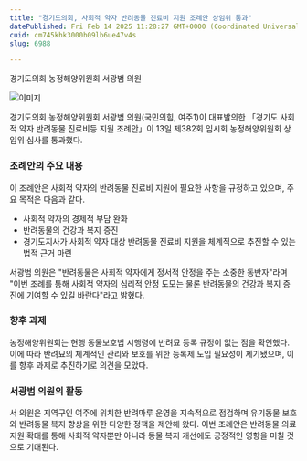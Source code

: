 ```yaml
---
title: "경기도의회, 사회적 약자 반려동물 진료비 지원 조례안 상임위 통과"
datePublished: Fri Feb 14 2025 11:28:27 GMT+0000 (Coordinated Universal Time)
cuid: cm745khk3000h09lb6ue47v4s
slug: 6988

---
```



경기도의회 농정해양위원회 서광범 의원

![이미지](https://cdn.hashnode.com/res/hashnode/image/upload/v1739500303100/498708b0-997a-44f0-9dde-27192cc891bf.jpeg)

경기도의회 농정해양위원회 서광범 의원(국민의힘, 여주1)이 대표발의한 「경기도 사회적 약자 반려동물 진료비등 지원 조례안」이 13일 제382회 임시회 농정해양위원회 상임위 심사를 통과했다.

### 조례안의 주요 내용

이 조례안은 사회적 약자의 반려동물 진료비 지원에 필요한 사항을 규정하고 있으며, 주요 목적은 다음과 같다.

- 사회적 약자의 경제적 부담 완화
- 반려동물의 건강과 복지 증진
- 경기도지사가 사회적 약자 대상 반려동물 진료비 지원을 체계적으로 추진할 수 있는 법적 근거 마련

서광범 의원은 "반려동물은 사회적 약자에게 정서적 안정을 주는 소중한 동반자"라며 "이번 조례를 통해 사회적 약자의 심리적 안정 도모는 물론 반려동물의 건강과 복지 증진에 기여할 수 있길 바란다"라고 밝혔다.

### 향후 과제

농정해양위원회는 현행 동물보호법 시행령에 반려묘 등록 규정이 없는 점을 확인했다. 이에 따라 반려묘의 체계적인 관리와 보호를 위한 등록제 도입 필요성이 제기됐으며, 이를 향후 과제로 추진하기로 의견을 모았다.

### 서광범 의원의 활동

서 의원은 지역구인 여주에 위치한 반려마루 운영을 지속적으로 점검하며 유기동물 보호와 반려동물 복지 향상을 위한 다양한 정책을 제안해 왔다. 이번 조례안은 반려동물 의료 지원 확대를 통해 사회적 약자뿐만 아니라 동물 복지 개선에도 긍정적인 영향을 미칠 것으로 기대된다.